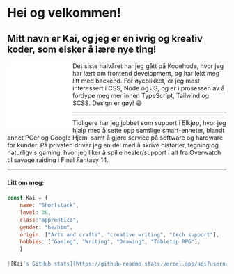 <h1>Hei og velkommen!</h1>

<h2>Mitt navn er Kai, og jeg er en ivrig og kreativ koder, som elsker å lære nye ting!</h2>
<img align='left' src="svgcontainer.svg" height="150vh">
 
<p>Det siste halvåret har jeg gått på Kodehode, hvor jeg har lært om frontend development, og har lekt meg litt med backend. For øyeblikket, er jeg mest interessert i CSS, Node og JS, og er i prosessen av å fordype meg mer innen TypeScript, Tailwind og SCSS. Design er gøy! 😄</p>
<hr>
<p>Tidligere har jeg jobbet som support i Elkjøp, hvor jeg hjalp med å sette opp samtlige smart-enheter, blandt annet PCer og Google Hjem, samt å gjøre service på software og hardware for kunder. 
På privaten driver jeg en del med å skrive historier, tegning og naturligvis gaming, hvor jeg liker å spille healer/support i alt fra Overwatch til savage raiding i Final Fantasy 14.</p>
<hr>
<h4>Litt om meg:</h4>

```javascript 
const Kai = {
    name: "Shortstack",
    level: 38,
    class:"apprentice",
    gender: "he/him",
    origin: ["Arts and crafts", "creative writing", "tech support"],
    hobbies: ["Gaming", "Writing", "Drawing", "Tabletop RPG"],
    }

![Kai's GitHub stats](https://github-readme-stats.vercel.app/api?username=kaim-b04&show_icons=true&theme=dracula)
